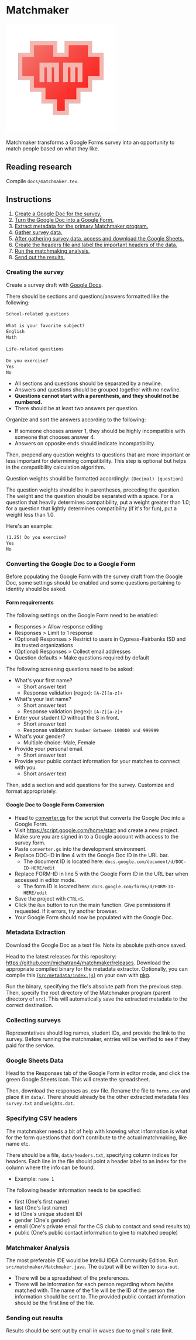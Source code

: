 # Matchmaker
![heart](heart.png)

Matchmaker transforms a Google Forms survey into an opportunity to match people based on what they
like.

## Reading research
Compile `docs/matchmaker.tex`.

## Instructions
1. [Create a Google Doc for the survey.](#creating-the-survey)
2. [Turn the Google Doc into a Google Form.](#converting-the-google-doc-to-a-google-form)
3. [Extract metadata for the primary Matchmaker program.](#metadata-extraction)
4. [Gather survey data.](#collecting-surveys)
5. [After gathering survey data, access and download the Google Sheets.](#google-sheets-data)
6. [Create the headers file and label the important headers of the data.](#specifying-csv-headers)
7. [Run the matchmaking analysis.](#matchmaker-analysis)
8. [Send out the results.](#sending-out-results)

### Creating the survey
Create a survey draft with [Google Docs](https://docs.google.com/).

There should be sections and questions/answers formatted like the following:

    School-related questions

    What is your favorite subject?
    English
    Math

    Life-related questions

    Do you exercise?
    Yes
    No

- All sections and questions should be separated by a newline. 
- Answers and questions should be grouped together with no newline.
- **Questions cannot start with a parenthesis, and they should not be numbered.**
- There should be at least two answers per question.

Organize and sort the answers according to the following:
- If someone chooses answer 1, they should be highly incompatible with someone
that chooses answer 4.
- Answers on opposite ends should indicate incompatibility.

Then, prepend any question weights to questions that are more important or less important for
determining compatibility. This step is optional but helps in the compatibility calculation
algorithm.

Question weights should be formatted accordingly:
`(Decimal) [question]`

The question weights should be in parentheses, preceding the question. The weight and the 
question should be separated with a space. For a question that heavily determines compatibility, 
put a weight greater than 1.0; for a question that lightly determines compatibility (if it's for 
fun), put a weight less than 1.0.

Here's an example:

    (1.25) Do you exercise?
    Yes
    No

### Converting the Google Doc to a Google Form
Before populating the Google Form with the survey draft from the Google
Doc, some settings should be enabled and some questions pertaining to identity
should be asked.

#### Form requirements
The following settings on the Google Form need to be enabled:
- Responses > Allow response editing
- Responses > Limit to 1 response
- (Optional) Responses > Restrict to users in Cypress-Fairbanks ISD and its trusted organizations
- (Optional) Responses > Collect email addresses
- Question defaults > Make questions required by default

The following screening questions need to be asked:
- What's your first name?
  - Short answer text
  - Response validation (regex): `[A-Z][a-z]+`
- What's your last name?
  - Short answer text
  - Response validation (regex): `[A-Z][a-z]+`
- Enter your student ID without the S in front.
  - Short answer text
  - Response validation: `Number Between 100000 and 999999`
- What's your gender?
  - Multiple choice: Male, Female
- Provide your personal email.
  - Short answer text
- Provide your public contact information for your matches to connect with you.
  - Short answer text

Then, add a section and add questions for the survey. Customize and format appropriately.

#### Google Doc to Google Form Conversion
- Head to [converter.gs](https://raw.githubusercontent.com/michatran4/matchmaker/master/src/converter/converter.gs)
for the script that converts the Google Doc into a Google Form.
- Visit https://script.google.com/home/start and create a new project. Make sure
you are signed in to a Google account with access to the survey form.
- Paste `converter.gs` into the development environment.
- Replace DOC-ID in line 4 with the Google Doc ID in the URL bar.
  - The document ID is located here: `docs.google.com/document/d/DOC-ID-HERE/edit`
- Replace FORM-ID in line 5 with the Google Form ID in the URL bar when accessed
in editor mode.
  - The form ID is located here: `docs.google.com/forms/d/FORM-ID-HERE/edit`
- Save the project with `CTRL+S`.
- Click the `Run` button to run the main function. Give permissions if
requested. If it errors, try another browser.
- Your Google Form should now be populated with the Google Doc.

### Metadata Extraction
Download the Google Doc as a text file. Note its absolute path once saved.

Head to the latest releases for this repository:
https://github.com/michatran4/matchmaker/releases. 
Download the appropriate compiled binary for the metadata extractor.
Optionally, you can compile this
[(`src/metadata/index.js`)](https://raw.githubusercontent.com/michatran4/matchmaker/master/src/metadata/index.js)
 on your own with [pkg](https://www.npmjs.com/package/pkg).

Run the binary, specifying the file's absolute path from the previous step. Then, specify the 
root directory of the Matchmaker program (parent directory of `src`). This will automatically 
save the extracted metadata to the correct destination.

### Collecting surveys
Representatives should log names, student IDs, and provide the link to the survey. Before 
running the matchmaker, entries will be verified to see if they paid for the service.

### Google Sheets Data
Head to the Responses tab of the Google Form in editor mode, and click the green Google Sheets 
icon. This will create the spreadsheet.

Then, download the responses as .csv file. Rename the file to `forms.csv` and place it in 
`data/`. There should already be the other extracted metadata files `survey.txt` and `weights.dat`.

### Specifying CSV headers
The matchmaker needs a bit of help with knowing what information is what for the form questions 
that don't contribute to the actual matchmaking, like name etc.

There should be a file, `data/headers.txt`, specifying column indices for
headers. Each line in the file should point a header label to an index for the
column where the info can be found.
- Example: `name 1`

The following header information needs to be specified:
- first (One's first name)
- last (One's last name)
- id (One's unique student ID)
- gender (One's gender)
- email (One's private email for the CS club to contact and send results to)
- public (One's public contact information to give to matched people)

### Matchmaker Analysis
The most preferable IDE would be IntelliJ IDEA Community Edition. Run 
`src/matchmaker/Matchmaker.java`. The output will be written to `data-out`.
- There will be a spreadsheet of the preferences.
- There will be information for each person regarding whom he/she matched with.
The name of the file will be the ID of the person the information should be
sent to. The provided public contact information should be the first line of
the file.

### Sending out results
Results should be sent out by email in waves due to gmail's rate limit.
